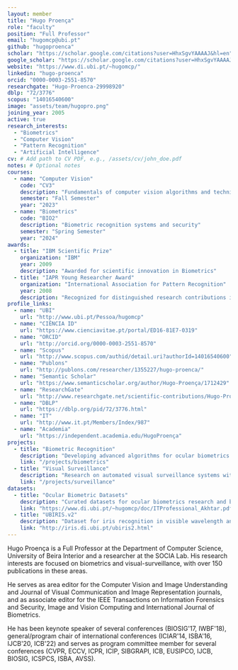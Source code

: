 ```yaml
---
layout: member
title: "Hugo Proença"
role: "faculty"
position: "Full Professor"
email: "hugomcp@ubi.pt"
github: "hugoproenca"
scholar: "https://scholar.google.com/citations?user=HhxSgvYAAAAJ&hl=en"
google_scholar: "https://scholar.google.com/citations?user=HhxSgvYAAAAJ&hl=en"
website: "https://www.di.ubi.pt/~hugomcp/"
linkedin: "hugo-proenca"
orcid: "0000-0003-2551-8570"
researchgate: "Hugo-Proenca-29998920"
dblp: "72/3776"
scopus: "14016540600"
image: "assets/team/hugopro.png"
joining_year: 2005
active: true
research_interests:
  - "Biometrics"
  - "Computer Vision"
  - "Pattern Recognition"
  - "Artificial Intelligence"
cv: # Add path to CV PDF, e.g., /assets/cv/john_doe.pdf
notes: # Optional notes
courses:
  - name: "Computer Vision"
    code: "CV3"
    description: "Fundamentals of computer vision algorithms and techniques"
    semester: "Fall Semester"
    year: "2023"
  - name: "Biometrics"
    code: "BIO2"
    description: "Biometric recognition systems and security"
    semester: "Spring Semester"
    year: "2024"
awards:
  - title: "IBM Scientific Prize"
    organization: "IBM"
    year: 2009
    description: "Awarded for scientific innovation in Biometrics"
  - title: "IAPR Young Researcher Award"
    organization: "International Association for Pattern Recognition"
    year: 2008
    description: "Recognized for distinguished research contributions in pattern recognition"
profile_links:
  - name: "UBI"
    url: "http://www.ubi.pt/Pessoa/hugomcp"
  - name: "CIÊNCIA ID"
    url: "https://www.cienciavitae.pt/portal/ED16-81E7-0319"
  - name: "ORCID"
    url: "http://orcid.org/0000-0003-2551-8570"
  - name: "Scopus"
    url: "http://www.scopus.com/authid/detail.uri?authorId=14016540600"
  - name: "Publons"
    url: "http://publons.com/researcher/1355227/hugo-proenca/"
  - name: "Semantic Scholar"
    url: "https://www.semanticscholar.org/author/Hugo-Proença/1712429"
  - name: "ResearchGate"
    url: "http://www.researchgate.net/scientific-contributions/Hugo-Proenca-29998920"
  - name: "DBLP"
    url: "https://dblp.org/pid/72/3776.html"
  - name: "IT"
    url: "http://www.it.pt/Members/Index/987"
  - name: "Academia"
    url: "https://independent.academia.edu/HugoProença"
projects:
  - title: "Biometric Recognition"
    description: "Developing advanced algorithms for ocular biometrics and human recognition."
    link: "/projects/biometrics"
  - title: "Visual Surveillance"
    description: "Research on automated visual surveillance systems with applications in security."
    link: "/projects/surveillance"
datasets:
  - title: "Ocular Biometric Datasets"
    description: "Curated datasets for ocular biometrics research and benchmarking"
    link: "https://www.di.ubi.pt/~hugomcp/doc/ITProfessional_Akhtar.pdf"
  - title: "UBIRIS.v2"
    description: "Dataset for iris recognition in visible wavelength and non-cooperative conditions"
    link: "http://iris.di.ubi.pt/ubiris2.html"
---
```


Hugo Proença is a Full Professor at the Department of Computer Science, University of Beira Interior and a researcher at the SOCIA Lab. His research interests are focused on biometrics and visual-surveillance, with over 150 publications in these areas.

He serves as area editor for the Computer Vision and Image Understanding and Journal of Visual Communication and Image Representation journals, and as associate editor for the IEEE Transactions on Information Forensics and Security, Image and Vision Computing and International Journal of Biometrics.

He has been keynote speaker of several conferences (BIOSIG'17, IWBF'18), general/program chair of international conferences (ICIAR'14, ISBA'16, IJCB'20, ICB'22) and serves as program committee member for several conferences (CVPR, ECCV, ICPR, ICIP, SIBGRAPI, ICB, EUSIPCO, IJCB, BIOSIG, ICSPCS, ISBA, AVSS).
